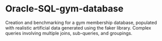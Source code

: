 # Oracle-SQL-gym-database
Creation and benchmarking for a gym membership database, populated with realistic artificial data generated using the faker library.  Complex queries involving multiple joins, sub-queries, and groupings.
